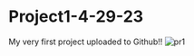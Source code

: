 # Project1-4-29-23
My very first project uploaded to Github!!
![pr1](https://user-images.githubusercontent.com/132182153/235403185-ce11512b-b6f6-42d1-871c-c34f0fc2feea.png)
